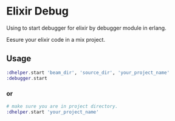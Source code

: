 # Elixir Debug
Using to start debugger for elixir by debugger module in erlang.

Eesure your elixir code in a mix project.

## Usage
```elixir
:dhelper.start 'beam_dir', 'source_dir', 'your_project_name'
:debugger.start
```
### or
```elixir
# make sure you are in project directory.
:dhelper.start 'your_project_name'
```

